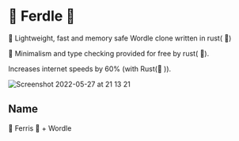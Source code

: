 # 🚀 Ferdle 🚀
🚀 Lightweight, fast and memory safe Wordle clone written in rust( 🚀)

🚀 Minimalism and type checking provided for free by rust( 🚀).

Increases internet speeds by 60% (with Rust(🚀  )).

![Screenshot 2022-05-27 at 21 13 21](https://user-images.githubusercontent.com/42723993/170783653-b198f928-7933-417b-9ca7-86073375deda.png)
## Name
🚀 Ferris 🚀 + Wordle
